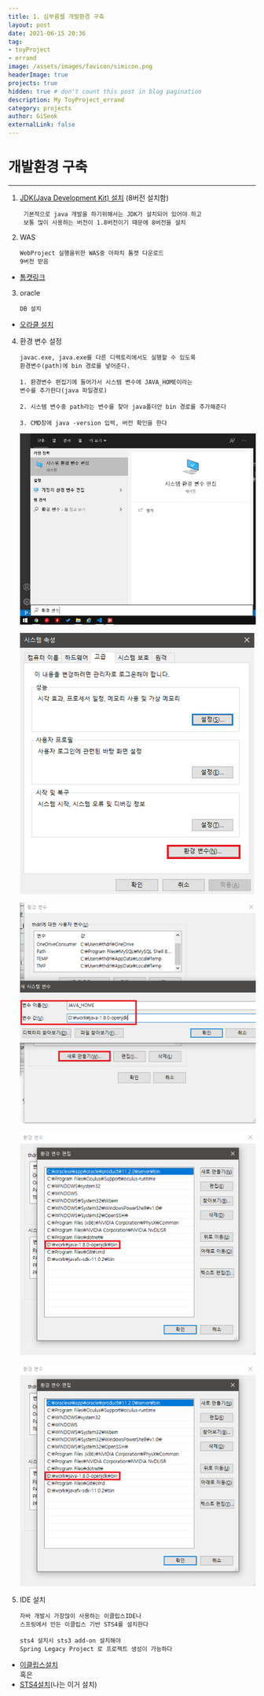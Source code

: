 ```yaml
---
title: 1. 심부름웹 개발환경 구축
layout: post
date: 2021-06-15 20:36
tag:
- toyProject
- errand
image: /assets/images/favicon/simicon.png
headerImage: true
projects: true
hidden: true # don't count this post in blog pagination
description: My ToyProject_errand 
category: projects
author: GiSeok
externalLink: false
---
```


# 개발환경 구축
---

1. [JDK(Java Development Kit) 설치](https://openjdk.java.net/) (8버전 설치함)  

    ```
     기본적으로 java 개발을 하기위해서는 JDK가 설치되어 있어야 하고
     보통 많이 사용하는 버전이 1.8버전이기 때문에 8버전을 설치
    ```

2. WAS

    ```
    WebProject 실행을위한 WAS중 아파치 톰캣 다운로드 
    9버전 받음
    ```

* [톰캣링크](http://tomcat.apache.org/)

3. oracle

    ```
    DB 설치
    ```


* [오라클 설치](https://www.oracle.com/database/technologies/xe-prior-releases.html)



4. 환경 변수 설정

    ```
    javac.exe, java.exe를 다른 디렉토리에서도 실행할 수 있도록 
    환경변수(path)에 bin 경로를 넣어준다.

    1. 환경변수 편집기에 들어가서 시스템 변수에 JAVA_HOME이라는 
    변수를 추가한다(java 파일경로)

    2. 시스템 변수중 path라는 변수를 찾아 java폴더안 bin 경로를 추가해준다

    3. CMD창에 java -version 입력, 버전 확인을 한다
    ```
    ![환경변수 1](https://github.com/Song014/song014.github.io/blob/master/assets/images/환경변수.png)

    ![환경변수 설정1](https://github.com/Song014/song014.github.io/blob/master/assets/images/환경변수2.png)

    ![환경변수 설정2](https://github.com/Song014/song014.github.io/blob/master/assets/images/환경변수4.png)

    ![환경변수 설정3](https://github.com/Song014/song014.github.io/blob/master/assets/images/환경변수3.png)

    ![자바 확인](https://github.com/Song014/song014.github.io/blob/master/assets/images/환경변수3.png)

5. IDE 설치

    ```
    자바 개발시 가장많이 사용하는 이클립스IDE나 
    스프링에서 만든 이클립스 기반 STS4를 설치한다

    sts4 설치시 sts3 add-on 설치해야 
    Spring Legacy Project 로 프로젝트 생성이 가능하다
    ```

* [이클립스설치](https://www.eclipse.org/downloads/)  
혹은
* [STS4설치](https://spring.io/tools)(나는 이거 설치)








